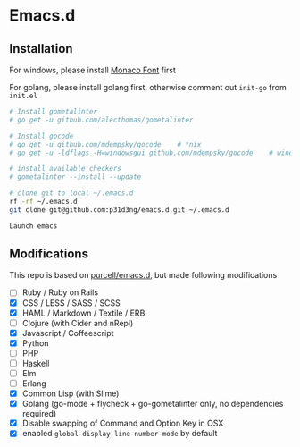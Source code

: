 # Emacs.d 

## Installation

For windows, please install [Monaco Font](https://github.com/todylu/monaco.ttf) first

For golang, please install golang first, otherwise comment out `init-go` from `init.el`

```bash
# Install gometalinter
# go get -u github.com/alecthomas/gometalinter

# Install gocode
# go get -u github.com/mdempsky/gocode    # *nix
# go get -u -ldflags -H=windowsgui github.com/mdempsky/gocode    # windows

# install available checkers
# gometalinter --install --update

# clone git to local ~/.emacs.d
rf -rf ~/.emacs.d
git clone git@github.com:p31d3ng/emacs.d.git ~/.emacs.d

Launch emacs
```

## Modifications

This repo is based on [purcell/emacs.d](https://github.com/purcell/emacs.d), but made following modifications

- [ ] Ruby / Ruby on Rails
- [x] CSS / LESS / SASS / SCSS
- [x] HAML / Markdown / Textile / ERB
- [ ] Clojure (with Cider and nRepl)
- [x] Javascript / Coffeescript
- [x] Python
- [ ] PHP
- [ ] Haskell
- [ ] Elm
- [ ] Erlang
- [x] Common Lisp (with Slime)
- [x] Golang (go-mode + flycheck + go-gometalinter only, no dependencies required)
- [x] Disable swapping of Command and Option Key in OSX
- [x] enabled `global-display-line-number-mode` by default
